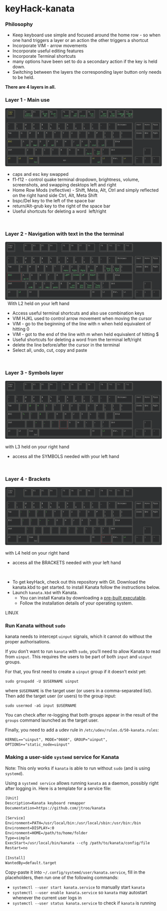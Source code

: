 # keyHack-kanata

### Philosophy

- Keep keyboard use simple and focused around the home row - so when one hand triggers a layer or an action the other triggers a shortcut
- Incorporate VIM - arrow movements
- Incorporate useful editing features
- Incorporate Terminal shortcuts
- many options have been set to do a secondary action if the key is held down.
- Switching between the layers the corresponding layer button only needs to be held.

**There are 4 layers in all.**

### Layer 1 - Main use

![layer_one.png](./layers_layout/layer_one.png)

- caps and esc key swapped
- f1-f12 - control quake terminal dropdown, brightness, volume, screenshots, and swapping desktops left and right
- Home Row Mods (reflective) - Shift, Meta, Alt, Ctrl and simply reflected on the right hand side Ctrl, Alt, Meta Shift
- bspc/Del key to the left of the space bar
- return/Alt-grub key to the right of the space bar
- Useful shortcuts for deleting a word  left/right

&nbsp;

### Layer 2 - Navigation with text in the the terminal

![layer_two.png](./layers_layout/layer_two.png)
&nbsp;
With L2 held on your left hand

- Access useful terminal shortcuts and also use combination keys
- VIM HJKL used to control arrow movement when moving the cursor
- VIM - go to the beginning of the line with n when held equivalent of hitting 0
- VIM - got to the end of the line with m when held equivalent of hitting $
- Useful shortcuts for deleting a word from the terminal left/right
- delete the line before/after the cursor in the terminal
- Select all, undo, cut, copy and paste

&nbsp;

### Layer 3 - Symbols layer

![layer_three.png](./layers_layout/layer_three.png)

with L3 held on your right hand

- access all the SYMBOLS needed with your left hand

&nbsp;

### Layer 4 - Brackets

![layer_four.png](./layers_layout/layer_four.png)

with L4 held on your right hand

- access all the BRACKETS needed with your left hand

&nbsp;

[](#)[](#installation)

- To get keyHack, check out this repository with Git. Download the kanata.kbd to get started. to install Kanata follow the instructions below.
- Launch `kanata.kbd` with Kanata.
  - You can install Kanata by downloading a [pre-built executable](https://github.com/jtroo/kanata/releases).
  - Follow the installation details of your operating system.

LINUX

### Run Kanata without `sudo`

[](#)[](#run-kanata-without-sudo)

kanata needs to intercept `uinput` signals, which it cannot do without the proper authorisations.

If you don’t want to run `kanata` with `sudo`, you’ll need to allow Kanata to read from `uinput`. This requires the users to be part of both `input` and `uinput` groups.

For that, you first need to create a `uinput` group if it doesn’t exist yet:

```shell
sudo groupadd -U $USERNAME uinput
```

where `$USERNAME` is the target user (or users in a comma-separated list). Then add the target user (or users) to the group input:

```shell
sudo usermod -aG input $USERNAME
```

You can check after re-logging that both groups appear in the result of the `groups` command launched as the target user.

Finally, you need to add a udev rule in `/etc/udev/rules.d/50-kanata.rules`:

```
KERNEL=="uinput", MODE="0660", GROUP="uinput", OPTIONS+="static_node=uinput"
```

### Making a user-side `systemd` service for Kanata

[](#)[](#making-a-user-side-systemd-service-for-kanata)

Note: This only works if `kanata` is able to run without `sudo` (and is using `systemd`).

Using a `systemd service` allows running `kanata` as a daemon, possibly right after logging in. Here is a template for a service file:

```
[Unit]
Description=Kanata keyboard remapper
Documentation=https://github.com/jtroo/kanata

[Service]
Environment=PATH=/usr/local/bin:/usr/local/sbin:/usr/bin:/bin
Environment=DISPLAY=:0
Environment=HOME=/path/to/home/folder
Type=simple
ExecStart=/usr/local/bin/kanata --cfg /path/to/kanata/config/file
Restart=no

[Install]
WantedBy=default.target
```

Copy-paste it into `~/.config/systemd/user/kanata.service`, fill in the placeholders, then run one of the following commands:

- `systemctl --user start kanata.service` to manually start `kanata`
- `systemctl --user enable kanata.service` so `kanata` may autostart whenever the current user logs in
- `systemctl --user status kanata.service` to check if `kanata` is running
